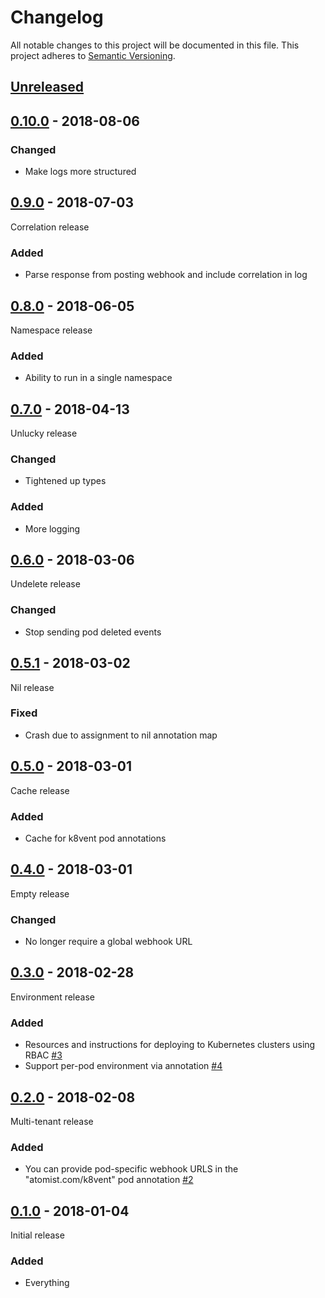 # Changelog

All notable changes to this project will be documented in this file.
This project adheres to [Semantic Versioning](http://semver.org/).

## [Unreleased](https://github.com/atomist/k8vent/compare/0.10.0...HEAD)

## [0.10.0](https://github.com/atomist/k8vent/compare/0.9.0...0.10.0) - 2018-08-06

### Changed

-   Make logs more structured

## [0.9.0](https://github.com/atomist/k8vent/compare/0.8.0...0.9.0) - 2018-07-03

Correlation release

### Added

-   Parse response from posting webhook and include correlation in log

## [0.8.0](https://github.com/atomist/k8vent/compare/0.7.0...0.8.0) - 2018-06-05

Namespace release

### Added

-   Ability to run in a single namespace

## [0.7.0](https://github.com/atomist/k8vent/compare/0.6.0...0.7.0) - 2018-04-13

Unlucky release

### Changed

-   Tightened up types

### Added

-   More logging

## [0.6.0](https://github.com/atomist/k8vent/compare/0.5.0...0.6.0) - 2018-03-06

Undelete release

### Changed

-   Stop sending pod deleted events

## [0.5.1](https://github.com/atomist/k8vent/compare/0.5.0...0.5.1) - 2018-03-02

Nil release

### Fixed

-   Crash due to assignment to nil annotation map

## [0.5.0](https://github.com/atomist/k8vent/compare/0.4.0...0.5.0) - 2018-03-01

Cache release

### Added

-   Cache for k8vent pod annotations

## [0.4.0](https://github.com/atomist/k8vent/compare/0.3.0...0.4.0) - 2018-03-01

Empty release

### Changed

-   No longer require a global webhook URL

## [0.3.0](https://github.com/atomist/k8vent/compare/0.2.0...0.3.0) - 2018-02-28

Environment release

### Added

-   Resources and instructions for deploying to Kubernetes clusters
    using RBAC [#3](https://github.com/atomist/k8vent/issues/3)
-   Support per-pod environment via annotation [#4](https://github.com/atomist/k8vent/issues/4)

## [0.2.0](https://github.com/atomist/k8vent/compare/0.1.0...0.2.0) - 2018-02-08

Multi-tenant release

### Added

-   You can provide pod-specific webhook URLS in the
    "atomist.com/k8vent" pod annotation [#2](https://github.com/atomist/k8vent/issues/2)

## [0.1.0](https://github.com/atomist/k8vent/tree/0.1.0) - 2018-01-04

Initial release

### Added

-  Everything
